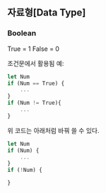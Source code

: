 ## 자료형[Data Type]
### Boolean
True = 1
False = 0

조건문에서 활용됨
예:
``` javascript
let Num
if (Num == True) {
	...
}
if (Num != True){
	...
}
```
위 코드는 아래처럼 바꿔 쓸 수 있다.
```javascript
let Num
if (Num) {
	...
}
if (!Num) {

}
```
